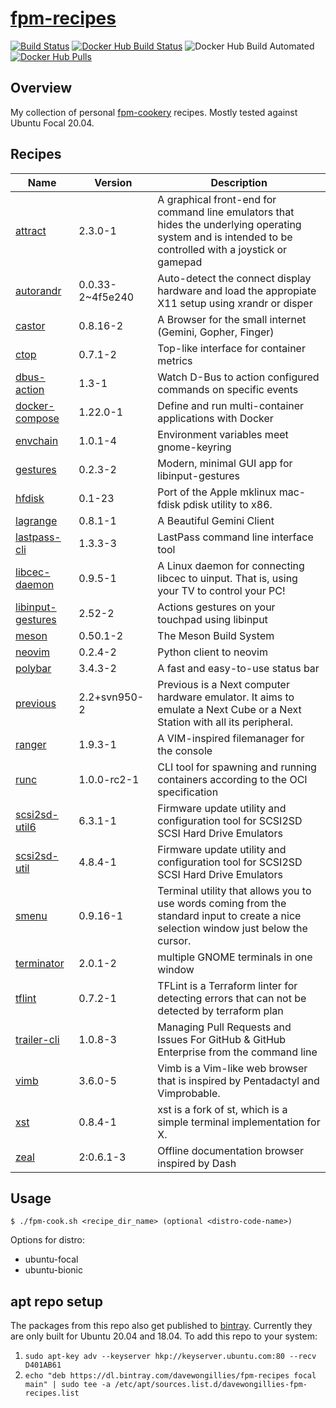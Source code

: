 # [fpm-recipes](https://hub.docker.com/r/davewongillies/fpm-recipes/)

[![Build Status](https://travis-ci.org/davewongillies/fpm-recipes.svg?branch=master)](https://travis-ci.org/davewongillies/fpm-recipes) [![Docker Hub Build Status](https://img.shields.io/docker/build/davewongillies/fpm-recipes.svg)](https://hub.docker.com/r/davewongillies/fpm-recipes/builds/) ![Docker Hub Build Automated](https://img.shields.io/docker/automated/davewongillies/fpm-recipes.svg) [![Docker Hub Pulls](https://img.shields.io/docker/pulls/davewongillies/fpm-recipes.svg)](https://hub.docker.com/r/davewongillies/fpm-recipes/)

## Overview

My collection of personal [fpm-cookery](https://github.com/bernd/fpm-cookery)
recipes. Mostly tested against Ubuntu Focal 20.04.

## Recipes
|Name|Version|Description|
|----|-------|-----------|
|[attract](http://www.attractmode.org)|2.3.0-1|A graphical front-end for command line emulators that hides the underlying operating system and is intended to be controlled with a joystick or gamepad|
|[autorandr](https://github.com/wertarbyte/autorandr)|0.0.33-2~4f5e240|Auto-detect the connect display hardware and load the appropiate X11 setup using xrandr or disper|
|[castor](https://git.sr.ht/~julienxx/castor)|0.8.16-2|A Browser for the small internet (Gemini, Gopher, Finger)|
|[ctop](https://ctop.sh)|0.7.1-2|Top-like interface for container metrics|
|[dbus-action](https://github.com/bulletmark/dbus-action)|1.3-1|Watch D-Bus to action configured commands on specific events|
|[docker-compose](https://github.com/docker/compose)|1.22.0-1|Define and run multi-container applications with Docker|
|[envchain](https://github.com/sorah/envchain)|1.0.1-4|Environment variables meet gnome-keyring|
|[gestures](https://gitlab.com/cunidev/gestures)|0.2.3-2|Modern, minimal GUI app for libinput-gestures|
|[hfdisk](http://www.codesrc.com/gitweb/index.cgi?p=hfdisk.git;a=summary)|0.1-23|Port of the Apple mklinux mac-fdisk pdisk utility to x86.|
|[lagrange](https://gmi.skyjake.fi/lagrange)|0.8.1-1|A Beautiful Gemini Client|
|[lastpass-cli](https://github.com/lastpass/lastpass-cli)|1.3.3-3|LastPass command line interface tool|
|[libcec-daemon](https://github.com/benklop/libcec-daemon)|0.9.5-1|A Linux daemon for connecting libcec to uinput. That is, using your TV to control your PC!|
|[libinput-gestures](https://github.com/bulletmark/libinput-gestures)|2.52-2|Actions gestures on your touchpad using libinput|
|[meson](http://mesonbuild.com/)|0.50.1-2|The Meson Build System|
|[neovim](https://github.com/neovim/python-client)|0.2.4-2|Python client to neovim|
|[polybar](https://github.com/polybar/polybar)|3.4.3-2|A fast and easy-to-use status bar|
|[previous](http://previous.alternative-system.com/)|2.2+svn950-2|Previous is a Next computer hardware emulator. It aims to emulate a Next Cube or a Next Station with all its peripheral.|
|[ranger](https://github.com/ranger/ranger)|1.9.3-1|A VIM-inspired filemanager for the console|
|[runc](https://github.com/opencontainers/runc)|1.0.0-rc2-1|CLI tool for spawning and running containers according to the OCI specification|
|[scsi2sd-util6](https://www.codesrc.com/mediawiki/index.php?title=SCSI2SD)|6.3.1-1|Firmware update utility and configuration tool for SCSI2SD SCSI Hard Drive Emulators|
|[scsi2sd-util](https://www.codesrc.com/mediawiki/index.php?title=SCSI2SD)|4.8.4-1|Firmware update utility and configuration tool for SCSI2SD SCSI Hard Drive Emulators|
|[smenu](https://github.com/p-gen/smenu)|0.9.16-1|Terminal utility that allows you to use words coming from the standard input to create a nice selection window just below the cursor.|
|[terminator](https://github.com/gnome-terminator/terminator)|2.0.1-2|multiple GNOME terminals in one window|
|[tflint](https://github.com/wata727/tflint)|0.7.2-1|TFLint is a Terraform linter for detecting errors that can not be detected by terraform plan|
|[trailer-cli](https://github.com/ptsochantaris/trailer-cli)|1.0.8-3|Managing Pull Requests and Issues For GitHub & GitHub Enterprise from the command line|
|[vimb](https://github.com/fanglingsu/vimb)|3.6.0-5|Vimb is a Vim-like web browser that is inspired by Pentadactyl and Vimprobable.|
|[xst](https://github.com/neeasade/xst)|0.8.4-1|xst is a fork of st, which is a simple terminal implementation for X.|
|[zeal](https://zealdocs.org)|2:0.6.1-3|Offline documentation browser inspired by Dash|

## Usage

```
$ ./fpm-cook.sh <recipe_dir_name> (optional <distro-code-name>)
```

Options for distro:

* ubuntu-focal
* ubuntu-bionic

## apt repo setup

The packages from this repo also get published to [bintray](https://bintray.com/davewongillies/fpm-recipes).
Currently they are only built for Ubuntu 20.04 and 18.04. To add this repo to
your system:

1. `sudo apt-key adv --keyserver hkp://keyserver.ubuntu.com:80 --recv D401AB61`
1. `echo "deb https://dl.bintray.com/davewongillies/fpm-recipes focal main" | sudo tee -a /etc/apt/sources.list.d/davewongillies-fpm-recipes.list`
